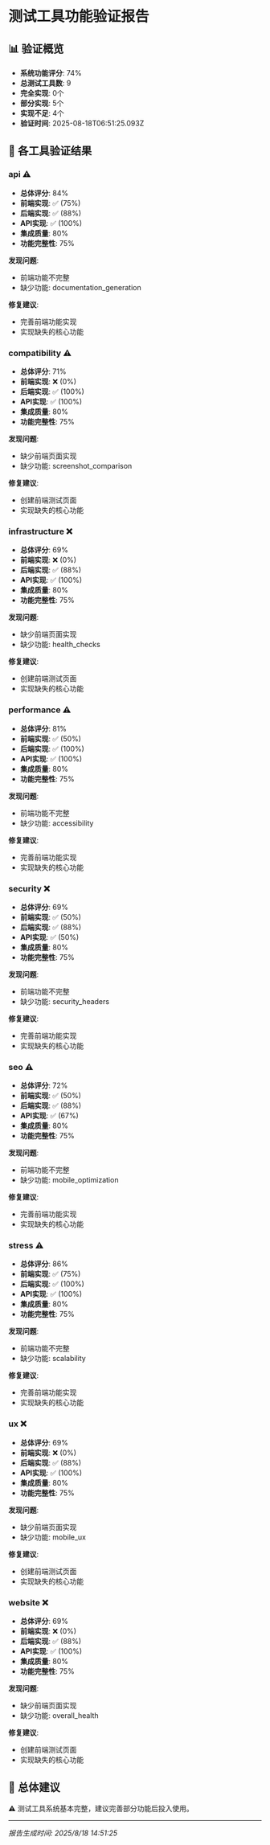 # 测试工具功能验证报告

## 📊 验证概览

- **系统功能评分**: 74%
- **总测试工具数**: 9
- **完全实现**: 0个
- **部分实现**: 5个
- **实现不足**: 4个
- **验证时间**: 2025-08-18T06:51:25.093Z

## 🔧 各工具验证结果

### api ⚠️

- **总体评分**: 84%
- **前端实现**: ✅ (75%)
- **后端实现**: ✅ (88%)
- **API实现**: ✅ (100%)
- **集成质量**: 80%
- **功能完整性**: 75%

**发现问题**:
- 前端功能不完整
- 缺少功能: documentation_generation

**修复建议**:
- 完善前端功能实现
- 实现缺失的核心功能

### compatibility ⚠️

- **总体评分**: 71%
- **前端实现**: ❌ (0%)
- **后端实现**: ✅ (100%)
- **API实现**: ✅ (100%)
- **集成质量**: 80%
- **功能完整性**: 75%

**发现问题**:
- 缺少前端页面实现
- 缺少功能: screenshot_comparison

**修复建议**:
- 创建前端测试页面
- 实现缺失的核心功能

### infrastructure ❌

- **总体评分**: 69%
- **前端实现**: ❌ (0%)
- **后端实现**: ✅ (88%)
- **API实现**: ✅ (100%)
- **集成质量**: 80%
- **功能完整性**: 75%

**发现问题**:
- 缺少前端页面实现
- 缺少功能: health_checks

**修复建议**:
- 创建前端测试页面
- 实现缺失的核心功能

### performance ⚠️

- **总体评分**: 81%
- **前端实现**: ✅ (50%)
- **后端实现**: ✅ (100%)
- **API实现**: ✅ (100%)
- **集成质量**: 80%
- **功能完整性**: 75%

**发现问题**:
- 前端功能不完整
- 缺少功能: accessibility

**修复建议**:
- 完善前端功能实现
- 实现缺失的核心功能

### security ❌

- **总体评分**: 69%
- **前端实现**: ✅ (50%)
- **后端实现**: ✅ (88%)
- **API实现**: ✅ (50%)
- **集成质量**: 80%
- **功能完整性**: 75%

**发现问题**:
- 前端功能不完整
- 缺少功能: security_headers

**修复建议**:
- 完善前端功能实现
- 实现缺失的核心功能

### seo ⚠️

- **总体评分**: 72%
- **前端实现**: ✅ (50%)
- **后端实现**: ✅ (88%)
- **API实现**: ✅ (67%)
- **集成质量**: 80%
- **功能完整性**: 75%

**发现问题**:
- 前端功能不完整
- 缺少功能: mobile_optimization

**修复建议**:
- 完善前端功能实现
- 实现缺失的核心功能

### stress ⚠️

- **总体评分**: 86%
- **前端实现**: ✅ (75%)
- **后端实现**: ✅ (100%)
- **API实现**: ✅ (100%)
- **集成质量**: 80%
- **功能完整性**: 75%

**发现问题**:
- 前端功能不完整
- 缺少功能: scalability

**修复建议**:
- 完善前端功能实现
- 实现缺失的核心功能

### ux ❌

- **总体评分**: 69%
- **前端实现**: ❌ (0%)
- **后端实现**: ✅ (88%)
- **API实现**: ✅ (100%)
- **集成质量**: 80%
- **功能完整性**: 75%

**发现问题**:
- 缺少前端页面实现
- 缺少功能: mobile_ux

**修复建议**:
- 创建前端测试页面
- 实现缺失的核心功能

### website ❌

- **总体评分**: 69%
- **前端实现**: ❌ (0%)
- **后端实现**: ✅ (88%)
- **API实现**: ✅ (100%)
- **集成质量**: 80%
- **功能完整性**: 75%

**发现问题**:
- 缺少前端页面实现
- 缺少功能: overall_health

**修复建议**:
- 创建前端测试页面
- 实现缺失的核心功能

## 🎯 总体建议

⚠️ 测试工具系统基本完整，建议完善部分功能后投入使用。

---
*报告生成时间: 2025/8/18 14:51:25*